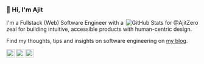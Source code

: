 ### 👋 Hi, I'm Ajit

<img
	align="right"
	src="https://github-readme-stats.vercel.app/api?username=AjitZero&theme=shades-of-purple&show_icons=true&count_private=true&hide_title=true"
	alt="GitHub Stats for @AjitZero"/>

I'm a Fullstack (Web) Software Engineer with a zeal for building intuitive, accessible products with human-centric design.

Find my thoughts, tips and insights on software engineering on [my blog](https://ajitpanigrahi.com "Ajit Panigrahi's Porfolio & Blog").

<a href="https://twitter.com/ajitzero">
  <img
       align="left"
       alt="Twitter"
       src="https://cdn.jsdelivr.net/npm/simple-icons@v3/icons/twitter.svg"
       title="Twitter: For immediate contact and replies"
       width="22px" />
</a>
<a href="https://www.linkedin.com/in/ajitzero/">
  <img
       align="left"
       alt="LinkedIn"
       src="https://cdn.jsdelivr.net/npm/simple-icons@v3/icons/linkedin.svg"
       title="LinkedIn: For my professional history"
       width="22px" />
</a>
<a href="mailto:hello@ajitpanigrahi.com?subject=Hey%20I%20saw%20your%20GitHub%20Profile">
  <img
       align="left"
       alt="Email"
       src="https://cdn.jsdelivr.net/npm/simple-icons@v3/icons/gmail.svg"
       title="Email: Contact here for work opportunities"
       width="22px" />
</a>

